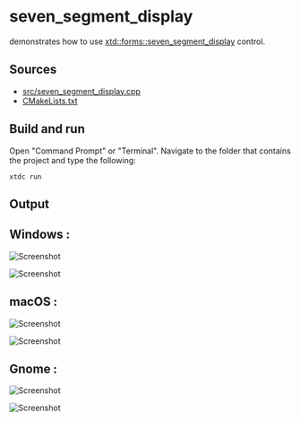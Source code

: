 # seven_segment_display

demonstrates how to use [xtd::forms::seven_segment_display](https://gammasoft71.github.io/xtd/reference_guides/latest/classxtd_1_1forms_1_1seven__segment__display.html) control.

## Sources

* [src/seven_segment_display.cpp](src/seven_segment_display.cpp)
* [CMakeLists.txt](CMakeLists.txt)

## Build and run

Open "Command Prompt" or "Terminal". Navigate to the folder that contains the project and type the following:

```shell
xtdc run
```

## Output

## Windows :

![Screenshot](../../../../docs/pictures/examples/seven_segment_display_w.png)

![Screenshot](../../../../docs/pictures/examples/seven_segment_display_wd.png)

## macOS :

![Screenshot](../../../../docs/pictures/examples/seven_segment_display_m.png)

![Screenshot](../../../../docs/pictures/examples/seven_segment_display_md.png)

## Gnome :

![Screenshot](../../../../docs/pictures/examples/seven_segment_display_g.png)

![Screenshot](../../../../docs/pictures/examples/seven_segment_display_gd.png)

